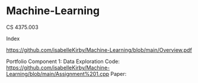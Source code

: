 # Machine-Learning
CS 4375.003

Index

https://github.com/isabelleKirby/Machine-Learning/blob/main/Overview.pdf

Portfolio Component 1: Data Exploration
Code: https://github.com/isabelleKirby/Machine-Learning/blob/main/Assignment%201.cpp
Paper: 
